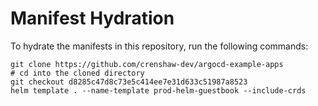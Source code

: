# Manifest Hydration

To hydrate the manifests in this repository, run the following commands:

```shell
git clone https://github.com/crenshaw-dev/argocd-example-apps
# cd into the cloned directory
git checkout d8285c47d8c73e5c414ee7e31d633c51987a8523
helm template . --name-template prod-helm-guestbook --include-crds
```
